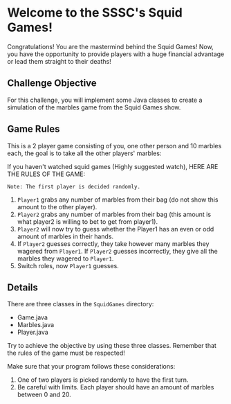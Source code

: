 # Welcome to the SSSC's Squid Games!

Congratulations! You are the mastermind behind the Squid Games! Now, you have the opportunity to provide players with a huge financial advantage or lead them straight to their deaths! 

## Challenge Objective

For this challenge, you will implement some Java classes to create a simulation of the marbles game from the Squid Games show. 


## Game Rules

This is a 2 player game consisting of you, one other person and 10 marbles each, the goal is to take all the other players' marbles:


If you haven't watched squid games (Highly suggested watch), HERE ARE THE RULES OF THE GAME:

    Note: The first player is decided randomly.

1. `Player1` grabs any number of marbles from their bag (do not show this amount to the other player).
2. `Player2` grabs any number of marbles from their bag (this amount is what player2 is willing to bet to get from player1).
3. `Player2` will now try to guess whether the Player1 has an even or odd amount of marbles in their hands.
4. If `Player2` guesses correctly, they take however many marbles they wagered from `Player1`. If `Player2` guesses incorrectly, they give all the marbles they wagered to `Player1`.
5. Switch roles, now `Player1` guesses.



## Details
There are three classes in the `SquidGames` directory:

- Game.java
- Marbles.java
- Player.java

Try to achieve the objective by using these three classes. Remember that the rules of the game must be respected!


Make sure that your program follows these considerations:
1. One of two players is picked randomly to have the first turn.
2. Be careful with limits. Each player should have an amount of marbles between 0 and 20.



